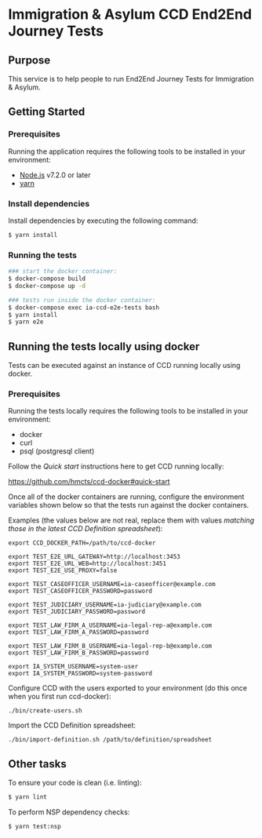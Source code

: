 # Immigration & Asylum CCD End2End Journey Tests


## Purpose

This service is to help people to run End2End Journey Tests for Immigration & Asylum.


## Getting Started

### Prerequisites

Running the application requires the following tools to be installed in your environment:

  * [Node.js](https://nodejs.org/) v7.2.0 or later
  * [yarn](https://yarnpkg.com/)

### Install dependencies

Install dependencies by executing the following command:

 ```bash
$ yarn install
 ```

### Running the tests

 ```bash
### start the docker container:
$ docker-compose build
$ docker-compose up -d

### tests run inside the docker container:
$ docker-compose exec ia-ccd-e2e-tests bash
$ yarn install
$ yarn e2e
 ```

## Running the tests locally using docker

Tests can be executed against an instance of CCD running locally using docker.

### Prerequisites

Running the tests locally requires the following tools to be installed in your environment:

  * docker
  * curl
  * psql (postgresql client)

Follow the *Quick start* instructions here to get CCD running locally:

https://github.com/hmcts/ccd-docker#quick-start

Once all of the docker containers are running, configure the environment variables shown below so that the tests run against the docker containers.

Examples (the values below are not real, replace them with values *matching those in the latest CCD Definition spreadsheet*):

```
export CCD_DOCKER_PATH=/path/to/ccd-docker

export TEST_E2E_URL_GATEWAY=http://localhost:3453
export TEST_E2E_URL_WEB=http://localhost:3451
export TEST_E2E_USE_PROXY=false

export TEST_CASEOFFICER_USERNAME=ia-caseofficer@example.com
export TEST_CASEOFFICER_PASSWORD=password

export TEST_JUDICIARY_USERNAME=ia-judiciary@example.com
export TEST_JUDICIARY_PASSWORD=password

export TEST_LAW_FIRM_A_USERNAME=ia-legal-rep-a@example.com
export TEST_LAW_FIRM_A_PASSWORD=password

export TEST_LAW_FIRM_B_USERNAME=ia-legal-rep-b@example.com
export TEST_LAW_FIRM_B_PASSWORD=password

export IA_SYSTEM_USERNAME=system-user
export IA_SYSTEM_PASSWORD=system-password
```

Configure CCD with the users exported to your environment (do this once when you first run ccd-docker):

```./bin/create-users.sh```

Import the CCD Definition spreadsheet:

```./bin/import-definition.sh /path/to/definition/spreadsheet```

## Other tasks

To ensure your code is clean (i.e. linting):

 ```bash
$ yarn lint
 ```

To perform NSP dependency checks:

 ```bash
$ yarn test:nsp
 ```
